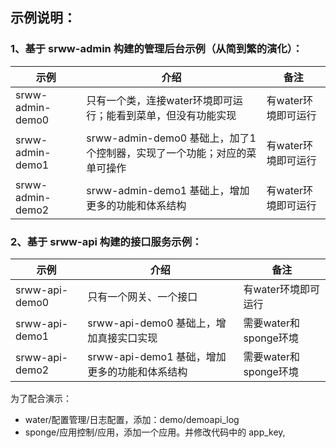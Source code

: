 

## 示例说明：


### 1、基于 srww-admin 构建的管理后台示例（从简到繁的演化）：

| 示例   | 介绍                                            |  备注               |
|------|-----------------------------------------------|------------------|
| srww-admin-demo0 | 只有一个类，连接water环境即可运行；能看到菜单，但没有功能实现             | 有water环境即可运行     |
| srww-admin-demo1 | srww-admin-demo0 基础上，加了1个控制器，实现了一个功能；对应的菜单可操作 |  有water环境即可运行     |
| srww-admin-demo2 | srww-admin-demo1 基础上，增加更多的功能和体系结构             |  有water环境即可运行     |


### 2、基于 srww-api 构建的接口服务示例：

| 示例   | 介绍                             | 备注               |
|------|--------------------------------|------------------|
| srww-api-demo0 | 只有一个网关、一个接口                    | 有water环境即可运行     |
| srww-api-demo1 | srww-api-demo0 基础上，增加真接实口实现    | 需要water和sponge环境 |
| srww-api-demo2 | srww-api-demo1 基础，增加更多的功能和体系结构 | 需要water和sponge环境 |

为了配合演示：
* water/配置管理/日志配置，添加：demo/demoapi_log
* sponge/应用控制/应用，添加一个应用。并修改代码中的 app_key,
